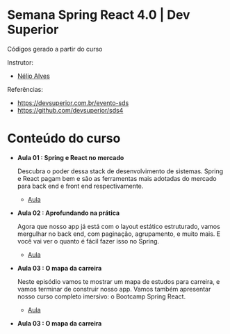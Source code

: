 # Semana Spring React 4.0 | Dev Superior

Códigos gerado a partir do curso

Instrutor:

- [Nélio Alves](https://www.udemy.com/user/nelio-alves/)

Referências:

- https://devsuperior.com.br/evento-sds
- https://github.com/devsuperior/sds4

# Conteúdo do curso

- **Aula 01 : Spring e React no mercado**

  Descubra o poder dessa stack de desenvolvimento de sistemas. Spring e React pagam bem e são as ferramentas mais adotadas do mercado para back end e front end respectivamente.

  - [Aula](https://www.youtube.com/watch?v=Lv0urEK_rtY)

- **Aula 02 : Aprofundando na prática**

  Agora que nosso app já está com o layout estático estruturado, vamos mergulhar no back end, com paginação, agrupamento, e muito mais. E você vai ver o quanto é fácil fazer isso no Spring.

  - [Aula](https://www.youtube.com/watch?v=zQHosR49A34Y)

- **Aula 03 : O mapa da carreira**

  Neste episódio vamos te mostrar um mapa de estudos para carreira, e vamos terminar de construir nosso app. Vamos também apresentar nosso curso completo imersivo: o Bootcamp Spring React.

  - [Aula](https://www.youtube.com/watch?v=As8x1A53wqk)

- **Aula 03 : O mapa da carreira**
